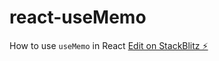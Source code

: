 # react-useMemo

How to use `useMemo` in React
[Edit on StackBlitz ⚡️](https://stackblitz.com/edit/react-ts-4wzsjv)
